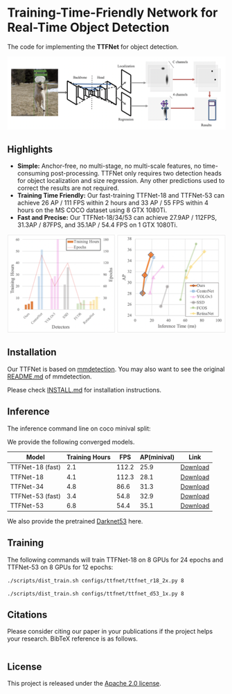# Training-Time-Friendly Network for Real-Time Object Detection 

The code for implementing the **TTFNet** for object detection.

![image-20190807160835333](imgs/structure.png)

## Highlights
- **Simple:** Anchor-free, no multi-stage, no multi-scale features, no time-consuming post-processing. TTFNet only requires two detection heads for object localization and size regression. Any other predictions used to correct the results are not required.
- **Training Time Friendly:**  Our fast-training TTFNet-18 and TTFNet-53 can achieve 26 AP / 111 FPS within 2 hours and 33 AP / 55 FPS within 4 hours on the MS COCO dataset using 8 GTX 1080Ti.
- **Fast and Precise:** Our TTFNet-18/34/53 can achieve 27.9AP / 112FPS, 31.3AP / 87FPS, and 35.1AP / 54.4 FPS on 1 GTX 1080Ti.

![image-20190807153122553](imgs/results.png)

## Installation
Our TTFNet is based on [mmdetection](https://github.com/open-mmlab/mmdetection). You may also want to see the original [README.md](MMDETECTION_README.md) of mmdetection. 

Please check [INSTALL.md](INSTALL.md) for installation instructions.

## Inference
The inference command line on coco minival split:



We provide the following converged models.

| Model            | Training Hours | FPS   | AP(minival) | Link                                                         |
| ---------------- | -------------- | ----- | ----------- | ------------------------------------------------------------ |
| TTFNet-18 (fast) | 2.1            | 112.2 | 25.9        | [Download](https://zjueducn-my.sharepoint.com/:u:/g/personal/11921047_zju_edu_cn/EaCB-TKnqURNoyl_P-uxClABsSz35Nmu-L1T3SObBnHYMw?e=HxGXPE) |
| TTFNet-18        | 4.1            | 112.3 | 28.1        | [Download](https://zjueducn-my.sharepoint.com/:u:/g/personal/11921047_zju_edu_cn/Ef2CVhUYfOJDjzrlQfZGWxwBvUqnXu3mJ0pweiSEuPNYag?e=iJwPPv) |
| TTFNet-34        | 4.8            | 86.6  | 31.3        | [Download](https://zjueducn-my.sharepoint.com/:u:/g/personal/11921047_zju_edu_cn/Eb0Ab71mpsFBvBP2_GsJ4tUBRGM8NvAym9qZxPqJGtyWSA?e=6Y7BU7) |
| TTFNet-53 (fast) | 3.4            | 54.8  | 32.9        | [Download](https://zjueducn-my.sharepoint.com/:u:/g/personal/11921047_zju_edu_cn/EZVE_d6oR_VGrDD4IZS2ppIB0lm2V8UaBkgFUjuEM7oRZA?e=XVLRwx) |
| TTFNet-53        | 6.8            | 54.4  | 35.1        | [Download](https://zjueducn-my.sharepoint.com/:u:/g/personal/11921047_zju_edu_cn/Ed1Qxlom3FpGmNZI9dnHau8BtXF0rPeHSYGn6HkoXOEB3A?e=NfPjrZ) |

We also provide the pretrained [Darknet53](https://zjueducn-my.sharepoint.com/:u:/g/personal/11921047_zju_edu_cn/EaXXohf5LgBNji6bkxrARN4BZ9N4sEedaINPeqexu5l2jA?e=nJhe8L) here.

## Training

The following commands will train TTFNet-18 on 8 GPUs for 24 epochs and TTFNet-53 on 8 GPUs for 12 epochs:

```
./scripts/dist_train.sh configs/ttfnet/ttfnet_r18_2x.py 8
```

```
./scripts/dist_train.sh configs/ttfnet/ttfnet_d53_1x.py 8
```



## Citations
Please consider citing our paper in your publications if the project helps your research. BibTeX reference is as follows.
```

```

## License
This project is released under the [Apache 2.0 license](LICENSE).
